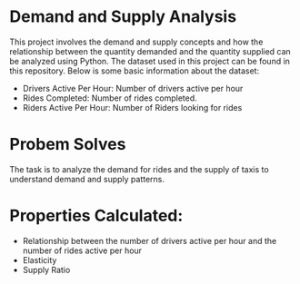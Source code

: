# Demand and Supply Analysis
This project involves the demand and supply concepts and how the relationship between the quantity demanded and the quantity supplied can be analyzed using Python.
The dataset used in this project can be found in this repository. Below is some basic information about the dataset:

 * Drivers Active Per Hour: Number of drivers active per hour
 * Rides Completed: Number of rides completed.
 * Riders Active Per Hour: Number of Riders looking for rides

# Probem Solves
The task is to analyze the demand for rides and the supply of taxis to understand demand and supply patterns.

# Properties Calculated:

* Relationship between the number of drivers active per hour and the number of rides active per hour
* Elasticity
* Supply Ratio
